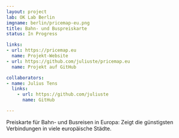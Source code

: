 ```yaml
---
layout: project
lab: OK Lab Berlin
imgname: berlin/pricemap-eu.png
title: Bahn- und Buspreiskarte
status: In Progress

links:
- url: https://pricemap.eu
  name: Projekt-Website
- url: https://github.com/juliuste/pricemap.eu
  name: Projekt auf GitHub

collaborators:
- name: Julius Tens
  links:
    - url: https://github.com/juliuste
      name: GitHub

---
```


Preiskarte für Bahn- und Busreisen in Europa: Zeigt die günstigsten Verbindungen in viele europäische Städte.
